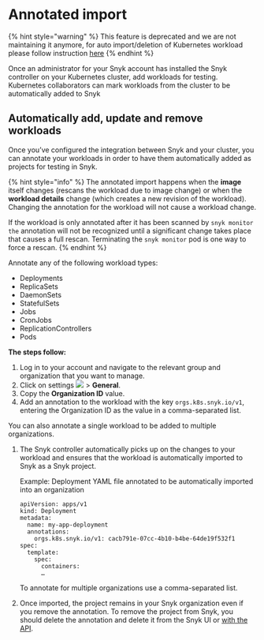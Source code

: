 # Annotated import

{% hint style="warning" %}
This feature is deprecated and we are not maintaining it anymore, for auto import/deletion of Kubernetes workload please follow instruction [here](automatically-import-and-delete-kubernetes-workload-projects.md)
{% endhint %}

Once an administrator for your Snyk account has installed the Snyk controller on your Kubernetes cluster, add workloads for testing. Kubernetes collaborators can mark workloads from the cluster to be automatically added to Snyk

## Automatically add, update and remove workloads

Once you’ve configured the integration between Snyk and your cluster, you can annotate your workloads in order to have them automatically added as projects for testing in Snyk.

{% hint style="info" %}
The annotated import happens when the **image** itself changes (rescans the workload due to image change) or when the **workload details** change (which creates a new revision of the workload). Changing the annotation for the workload will not cause a workload change.

If the workload is only annotated after it has been scanned by `snyk monitor the` annotation will not be recognized until a significant change takes place that causes a full rescan. Terminating the `snyk monitor` pod is one way to force a rescan.
{% endhint %}

Annotate any of the following workload types:

* Deployments
* ReplicaSets
* DaemonSets
* StatefulSets
* Jobs
* CronJobs
* ReplicationControllers
* Pods

**The steps follow:**

1. Log in to your account and navigate to the relevant group and organization that you want to manage.
2. Click on settings ![](../../../.gitbook/assets/cog\_icon.png) > **General**.
3. Copy the **Organization ID** value.
4. Add an annotation to the workload with the key `orgs.k8s.snyk.io/v1`, entering the Organization ID as the value in a comma-separated list.

You can also annotate a single workload to be added to multiple organizations.

1.  The Snyk controller automatically picks up on the changes to your workload and ensures that the workload is automatically imported to Snyk as a Snyk project.

    Example: Deployment YAML file annotated to be automatically imported into an organization

    ```
    apiVersion: apps/v1
    kind: Deployment
    metadata:
      name: my-app-deployment
      annotations:
        orgs.k8s.snyk.io/v1: cacb791e-07cc-4b10-b4be-64de19f532f1
    spec:
      template:
        spec:
          containers:
          …
    ```

    To annotate for multiple organizations use a comma-separated list.
2. Once imported, the project remains in your Snyk organization even if you remove the annotation. To remove the project from Snyk, you should delete the annotation and delete it from the Snyk UI or [with the API](https://snyk.docs.apiary.io/#reference/projects/individual-project/delete-a-project).
